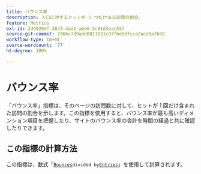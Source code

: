 ```yaml
---
title: バウンス率
description: 入口に対するヒットが 1 つだけある訪問の割合。
feature: Metrics
exl-id: 2d4929df-3843-4ad2-abe6-5c01d3eac557
source-git-commit: 7966c7d9add0011831c97fbe0dfcca2acd8afb58
workflow-type: tm+mt
source-wordcount: '77'
ht-degree: 100%

---
```


# バウンス率

「バウンス率」指標は、そのページの訪問数に対して、ヒットが 1 回だけ含まれた訪問の割合を示します。この指標を使用すると、バウンス率が最も高いディメンション項目を把握したり、サイトのバウンス率の合計を時間の経過と共に確認したりできます。

## この指標の計算方法

この指標は、数式「[`Bounces`](bounces.md)` divided by `[`Entries`](entries.md)」を使用して計算されます。
